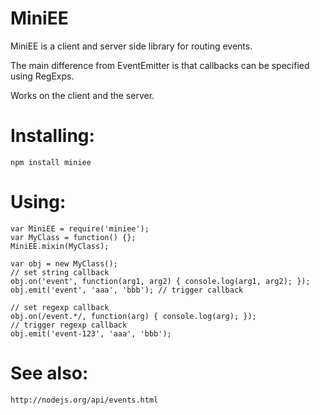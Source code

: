 # MiniEE

MiniEE is a client and server side library for routing events.

The main difference from EventEmitter is that callbacks can be specified using RegExps.

Works on the client and the server.

# Installing:

    npm install miniee

# Using:

    var MiniEE = require('miniee');
    var MyClass = function() {};
    MiniEE.mixin(MyClass);

    var obj = new MyClass();    
    // set string callback
    obj.on('event', function(arg1, arg2) { console.log(arg1, arg2); });
    obj.emit('event', 'aaa', 'bbb'); // trigger callback

    // set regexp callback
    obj.on(/event.*/, function(arg) { console.log(arg); });
    // trigger regexp callback
    obj.emit('event-123', 'aaa', 'bbb');

# See also:

    http://nodejs.org/api/events.html

